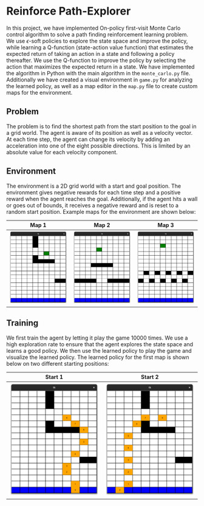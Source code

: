 # Reinforce Path-Explorer
In this project, we have implemented On-policy first-visit Monte Carlo control algorithm to solve a path finding reinforcement learning problem. We use $\epsilon$-soft policies to explore the state space and improve the policy, while learning a Q-function (state-action value function) that estimates the expected return of taking an action in a state and following a policy thereafter. We use the Q-function to improve the policy by selecting the action that maximizes the expected return in a state. We have implemented the algorithm in Python with the main algorithm in the `monte_carlo.py` file. Additionally we have created a visual environment in `game.py` for analyzing the learned policy, as well as a map editor in the `map.py` file to create custom maps for the environment. 

## Problem
The problem is to find the shortest path from the start position to the goal in a grid world. The agent is aware of its position as well as a velocity vector. At each time step, the agent can change its velocity by adding an acceleration into one of the eight possible directions. This is limited by an absolute value for each velocity component.

## Environment
The environment is a 2D grid world with a start and goal position. The environment gives negative rewards for each time step and a positive reward when the agent reaches the goal. Additionally, if the agent hits a wall or goes out of bounds, it receives a negative reward and is reset to a random start position. Example maps for the environment are shown below:

Map 1 | Map 2 | Map 3
--- | --- | ---
![Map 1](img/map1.png) | ![Map 2](img/map2.png) | ![Map 3](img/map3.png)

## Training
We first train the agent by letting it play the game 10000 times. We use a high exploration rate to ensure that the agent explores the state space and learns a good policy. We then use the learned policy to play the game and visualize the learned policy. The learned policy for the first map is shown below on two different starting positions:

Start 1 | Start 2
--- | ---
![Start 1](img/example_path1.png) | ![Start 2](img/example_path2.png)
